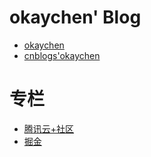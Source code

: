 # okaychen' Blog

- [okaychen](http://www.chenqaq.com/)
- [cnblogs'okaychen](http://www.cnblogs.com/okaychen/)

# 专栏

- [腾讯云+社区](https://cloud.tencent.com/developer/column/1712)
- [掘金](https://juejin.im/user/59e3efdf6fb9a0451a756b78)

